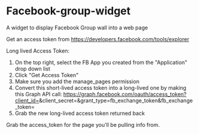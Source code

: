 # Facebook-group-widget
A widget to display Facebook Group wall into a web page

Get an access token from https://developers.facebook.com/tools/explorer
 
Long lived Access Token:
1. On the top right, select the FB App you created from the "Application" drop down list
2. Click "Get Access Token"
3. Make sure you add the manage_pages permission
4. Convert this short-lived access token into a long-lived one by making this Graph API call: https://graph.facebook.com/oauth/access_token?client_id=<your FB App ID >&client_secret=<your FB App secret>&grant_type=fb_exchange_token&fb_exchange_token=<your short-lived access token>
5. Grab the new long-lived access token returned back

Grab the access_token for the page you'll be pulling info from.
